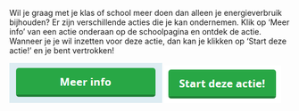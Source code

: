 Wil je graag met je klas of school meer doen dan alleen je energieverbruik bijhouden?  Er zijn verschillende acties die je kan ondernemen. Klik op ‘Meer info’ van een actie onderaan op de schoolpagina en ontdek de actie. Wanneer je je wil inzetten voor deze actie, dan kan je klikken op ‘Start deze actie!’ en je bent vertrokken! 

![](https://github.com/GoodPlanetBelgium/text_GSDT/raw/main/images/meer%20info.png)
![](https://github.com/GoodPlanetBelgium/text_GSDT/raw/main/images/start%20deze%20actie.png)

